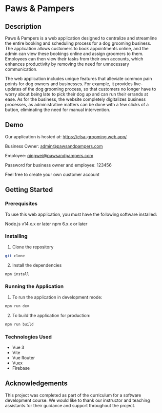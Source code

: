 # Paws & Pampers

## Description

Paws & Pampers is a web application designed to centralize and streamline the entire booking and scheduling process for a dog grooming business. The application allows customers to book appointments online, and the admin can view these bookings online and assign groomers to them. Employees can then view their tasks from their own accounts, which enhances productivity by removing the need for unnecessary communication.

The web application includes unique features that alleviate common pain points for dog owners and businesses. For example, it provides live-updates of the dog grooming process, so that customers no longer have to worry about being late to pick their dog up and can run their errands at ease. As for the business, the website completely digitalizes business processes, as administrative matters can be done with a few clicks of a button, eliminating the need for manual intervention.

## Demo

Our application is hosted at: https://elsa-grooming.web.app/ 

Business Owner: admin@pawsandpampers.com

Employee: qingwei@pawsandpampers.com

Password for business owner and employee: 123456

Feel free to create your own customer account

## Getting Started

### Prerequisites

To use this web application, you must have the following software installed:

Node.js v14.x.x or later
npm 6.x.x or later

### Installing

1. Clone the repository
```sh
git clone
```

2. Install the dependencies
```sh
npm install
```

### Running the Application

1. To run the application in development mode:
```sh
npm run dev
```

2. To build the application for production:
```sh
npm run build
```

### Technologies Used

- Vue 3
- Vite
- Vue Router
- Vuex
- Firebase

## Acknowledgements

This project was completed as part of the curriculum for a software development course. We would like to thank our instructor and teaching assistants for their guidance and support throughout the project.
